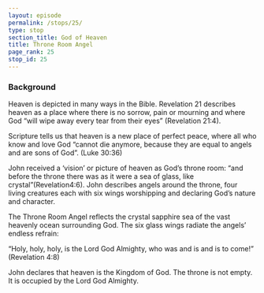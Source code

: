 ```yaml
---
layout: episode
permalink: /stops/25/
type: stop
section_title: God of Heaven
title: Throne Room Angel
page_rank: 25
stop_id: 25
---
```


### Background

Heaven is depicted in many ways in the Bible.  Revelation 21 describes heaven as a place where there is no sorrow, pain or mourning and where God “will wipe away every tear from their eyes” (Revelation 21:4).  

Scripture tells us that heaven is a new place of perfect peace, where all who know and love God “cannot die anymore, because they are equal to angels and are sons of God”. (Luke 30:36)

John received a ‘vision’ or picture of heaven as God’s throne room: “and before the throne there was as it were a sea of glass, like crystal”(Revelation4:6).  John describes angels around the throne, four living creatures each with six wings worshipping and declaring God’s nature and character.

The Throne Room Angel reflects the crystal sapphire sea of the vast heavenly ocean surrounding God.  The six glass wings radiate the angels’ endless refrain: 

“Holy, holy, holy, is the Lord God Almighty, who was and is and is to come!”  (Revelation 4:8)

John declares that heaven is the Kingdom of God.  The throne is not empty.  It is occupied by the Lord God Almighty.